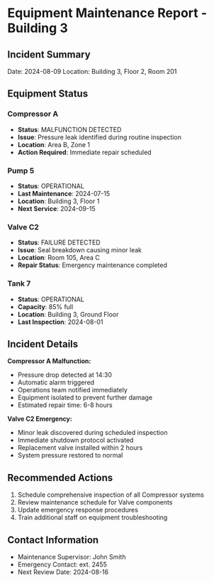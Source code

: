 # Equipment Maintenance Report - Building 3

## Incident Summary
Date: 2024-08-09
Location: Building 3, Floor 2, Room 201

## Equipment Status

### Compressor A
- **Status**: MALFUNCTION DETECTED
- **Issue**: Pressure leak identified during routine inspection
- **Location**: Area B, Zone 1
- **Action Required**: Immediate repair scheduled

### Pump 5 
- **Status**: OPERATIONAL
- **Last Maintenance**: 2024-07-15
- **Location**: Building 3, Floor 1
- **Next Service**: 2024-09-15

### Valve C2
- **Status**: FAILURE DETECTED
- **Issue**: Seal breakdown causing minor leak
- **Location**: Room 105, Area C
- **Repair Status**: Emergency maintenance completed

### Tank 7
- **Status**: OPERATIONAL
- **Capacity**: 85% full
- **Location**: Building 3, Ground Floor
- **Last Inspection**: 2024-08-01

## Incident Details

**Compressor A Malfunction:**
- Pressure drop detected at 14:30
- Automatic alarm triggered
- Operations team notified immediately
- Equipment isolated to prevent further damage
- Estimated repair time: 6-8 hours

**Valve C2 Emergency:**
- Minor leak discovered during scheduled inspection
- Immediate shutdown protocol activated
- Replacement valve installed within 2 hours
- System pressure restored to normal

## Recommended Actions
1. Schedule comprehensive inspection of all Compressor systems
2. Review maintenance schedule for Valve components
3. Update emergency response procedures
4. Train additional staff on equipment troubleshooting

## Contact Information
- Maintenance Supervisor: John Smith
- Emergency Contact: ext. 2455
- Next Review Date: 2024-08-16
